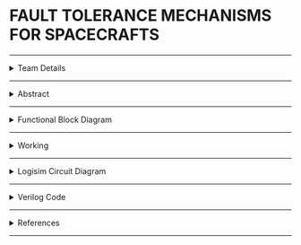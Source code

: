 #  FAULT TOLERANCE MECHANISMS FOR SPACECRAFTS

---

<details>
  <summary>Team Details</summary>
  
  **Team Members**:
  
  - Member 1: Aalima Khan,231CS201,aalimakhan.231cs217@nitk.edu.in
  - Member 2: Basitha Sadipirala,231CS251,basithasadipirala.231cs251@nitk.edu.in
  - Member 3: Bukke Lahari,231CS217,laharinaik.231cs217@nitk.edu.in
  
  
</details>

---

<details>
  <summary>Abstract</summary>
  
  ![Abstract](https://github.com/Lahari-Naik/S2-TEAM_11-MINIPROJECT/blob/main/S-2_T-11_Abstract.pdf) 
  
</details>

---

<details>
  <summary>Functional Block Diagram</summary>
  
  
  
  ![Functional Block Diagram](https://github.com/Lahari-Naik/S2-TEAM_11-MINIPROJECT/blob/main/hello.drawio.png) 
  

  
</details>

---

<details>
  <summary>Working</summary>
  
  details
  
</details>

---

<details>
  <summary>Logisim Circuit Diagram</summary>
  
  
  
  ![Logisim Circuit Diagram](path-to-your-image.png)
  
  
  [Download Logisim Circuit](path-to-your-logisim-file.circ)
  
</details>

---

<details>
  <summary>Verilog Code</summary>
 [View Verilog Code](path-to-your-verilog-file.v)

</details>

---
 <details> <summary>References</summary>
- [1.](https://ntrs.nasa.gov/api/citations/20210020739/downloads/FinalCopy.pdf/)
- [2.](https://www.isro.gov.in/spacesciexp.html/)
- [3.](https://ggn.dronacharya.info/ITDept/Downloads/QuestionBank/Odd/III%20sem/Section-A/digital-electronics_2.pdf/)

</details>

---



  

